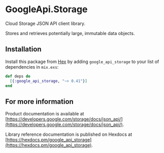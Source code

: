 # GoogleApi.Storage

Cloud Storage JSON API client library.

Stores and retrieves potentially large, immutable data objects.

## Installation

Install this package from [Hex](https://hex.pm) by adding
`google_api_storage` to your list of dependencies in `mix.exs`:

```elixir
def deps do
  [{:google_api_storage, "~> 0.41"}]
end
```

## For more information

Product documentation is available at [https://developers.google.com/storage/docs/json_api/](https://developers.google.com/storage/docs/json_api/).

Library reference documentation is published on Hexdocs at
[https://hexdocs.pm/google_api_storage](https://hexdocs.pm/google_api_storage).
